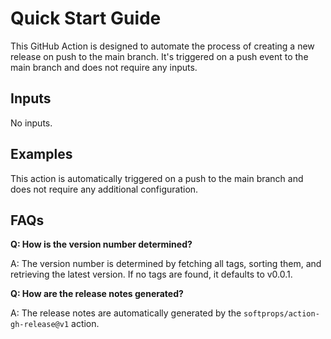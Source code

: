 # Quick Start Guide

This GitHub Action is designed to automate the process of creating a new release on push to the main branch. It's triggered on a push event to the main branch and does not require any inputs.

## Inputs

No inputs.

## Examples

This action is automatically triggered on a push to the main branch and does not require any additional configuration.

## FAQs

**Q: How is the version number determined?**

A: The version number is determined by fetching all tags, sorting them, and retrieving the latest version. If no tags are found, it defaults to v0.0.1.

**Q: How are the release notes generated?**

A: The release notes are automatically generated by the `softprops/action-gh-release@v1` action.
